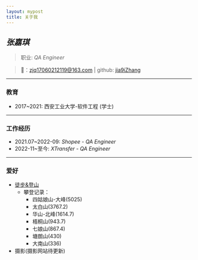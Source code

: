 ```yaml
---
layout: mypost
title: 关于我
---
```

## *张嘉琪*

>职业: _QA Engineer_

>📮：[zjq17060212119@163.com](zjq17060212119@163.com) | github: [jia9iZhang](https://github.com/jia9iZhang)

------
### 教育
- 2017~2021: 西安工业大学-软件工程 (学士)

------
### 工作经历
- 2021.07~2022-09: *Shopee - QA Engineer*
- 2022-11~至今: *XTransfer - QA Engineer*

-----
### 爱好
- [徒步&登山](https://github.com/jia9iZhang/mountaineer)
  - 攀登记录：
    - 四姑娘山-大峰(5025)
    - 太白山(3767.2)
    - 华山-北峰(1614.7)
    - 梧桐山(943.7)
    - 七娘山(867.4)
    - 塘朗山(430)
    - 大南山(336)
- 摄影(摄影网站待更新)